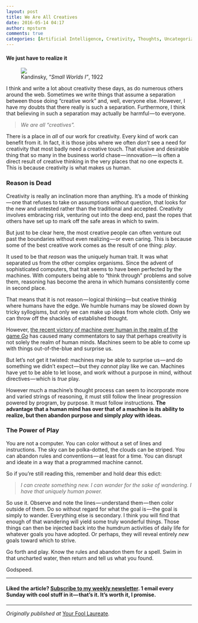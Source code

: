 ```yaml
---
layout: post
title: We Are All Creatives
date: 2016-05-14 04:17
author: mpsturm
comments: true
categories: [Artificial Intelligence, Creativity, Thoughts, Uncategorized]
---
```



<h4>We just have to realize it</h4>
<figure class="wp-caption">

<img src="https://cdn-images-1.medium.com/max/720/0*AeeMg3cIF3wmnOBB.jpg">

<figcaption class="wp-caption-text">Kandinsky, “<em>Small Worlds I”</em>, 1922</figcaption></figure><p>I think and write a lot about creativity these days, as do numerous others around the web. Sometimes we write things that assume a separation between those doing “creative work” and, well, everyone else. However, I have my doubts that there really is such a separation. Furthermore, I think that believing in such a separation may actually be harmful — to everyone.</p>
<blockquote><em>We are all “creatives”.</em></blockquote>
<p>There is a place in <em>all</em> of our work for creativity. Every kind of work can benefit from it. In fact, it is those jobs where we often <em>don’t</em> see a need for creativity that most badly need a creative touch. That elusive and desirable thing that so many in the business world chase — innovation — is often a direct result of creative thinking in the very places that no one expects it. This is because creativity is what makes us human.</p>
<h3>Reason is Dead</h3>
<p>Creativity is really an inclination more than anything. It’s a mode of thinking — one that refuses to take on assumptions without question, that looks for the new and untested rather than the traditional and accepted. Creativity involves embracing risk, venturing out into the deep end, past the ropes that others have set up to mark off the safe areas in which to swim.</p>
<p>But just to be clear here, the most creative people can often venture out past the boundaries without even realizing — or even caring. This is because some of the best creative work comes as the result of one thing: <em>play</em>.</p>
<p>It used to be that <em>reason</em> was the uniquely human trait. It was what separated us from the other complex organisms. Since the advent of sophisticated computers, that trait seems to have been perfected by the machines. With computers being able to “think through” problems and solve them, reasoning has become the arena in which humans consistently come in second place.</p>
<p>That means that it is not reason — logical thinking — but ceative thinkig where humans have the edge. We humble humans may be slowed down by tricky syllogisms, but only we can make up ideas from whole cloth. Only we can throw off the shackles of established thought.</p>
<p>However, <a href="https://deepmind.com/alpha-go" target="_blank">the recent victory of machine over human in the realm of the game <em>Go</em></a> has caused many commentators to say that perhaps creativity is not solely the realm of human minds. Machines seem to be able to come up with things out-of-the-blue and surprise us.</p>
<p>But let’s not get it twisted: machines may be able to surprise us — and do something we didn’t expect — but they <em>cannot</em> play like we can. Machines have yet to be able to let loose, and work without a purpose in mind, without directives — which is <em>true</em> play.</p>
<p>However much a machine’s thought process can seem to incorporate more and varied strings of reasoning, it must still follow the linear progression powered by program, by purpose. It must follow instructions. <strong>The advantage that a human mind has over that of a machine is its ability to realize, but then abandon purpose and simply <em>play</em> with ideas.</strong></p>
<h3>The Power of Play</h3>
<p>You are not a computer. You can color without a set of lines and instructions. The sky can be polka-dotted, the clouds can be striped. You can abandon rules and conventions — at least for a time. You can disrupt and ideate in a way that a programmed machine cannot.</p>
<p>So if you’re still reading this, remember and hold dear this edict:</p>
<blockquote><em>I can create something new. I can wander for the sake of wandering. I have that uniquely human power.</em></blockquote>
<p>So use it. Observe and note the lines — understand them — then color outside of them. Do so without regard for what the goal is — the goal is simply to wander. Everything else is secondary. I think you will find that enough of that wandering will yield some truly wonderful things. Those things can then be injected back into the humdrum activities of daily life for whatever goals you have adopted. Or perhaps, they will reveal entirely <em>new</em> goals toward which to strive.</p>
<p>Go forth and play. Know the rules and abandon them for a spell. Swim in that uncharted water, then return and tell us what you found.</p>
<p>Godspeed.</p>
<hr>
<h4>Liked the article? <a href="https://t.co/d71pb65e01" target="_blank">Subscribe to my weekly newsletter</a>. 1 email every Sunday with cool stuff in it — that’s it. It’s worth it, I promise.</h4><hr>
<p><em>Originally published at </em><a href="http://www.mikesturm.net/we-are-all-creatives" target="_blank">Your Fool Laureate</a><em>.</em></p>
